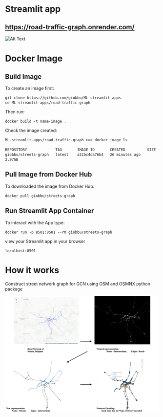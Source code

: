 # Streamlit app 
## https://road-traffic-graph.onrender.com/
![Alt Text](./graph_streets.gif)

# Docker Image
## Build Image
To create an image first:

```{r}
git clone https://github.com/giobbu/ML-streamlit-apps
cd ML-streamlit-apps/road-traffic-graph 
```

Then run:
```{r}
docker build -t name-image .
```

Check the image created:
```{r}
ML-streamlit-apps/road-traffic-graph >>> docker image ls

REPOSITORY             TAG       IMAGE ID       CREATED          SIZE
giobbu/streets-graph   latest    a22bc4da76b4   26 minutes ago   2.97GB
```

## Pull Image from Docker Hub
To downloaded the image from Docker Hub:
```{r}
docker pull giobbu/streets-graph
```

## Run Streamlit App Container
To interact with the App type:
```{r}
docker run -p 8501:8501 --rm giobbu/streets-graph
```
view your Streamlit app in your browser
```{r}
localhost:8501
```

# How it works

Construct street network graph for GCN using OSM and OSMNX python package

![plot](./summary.png)



